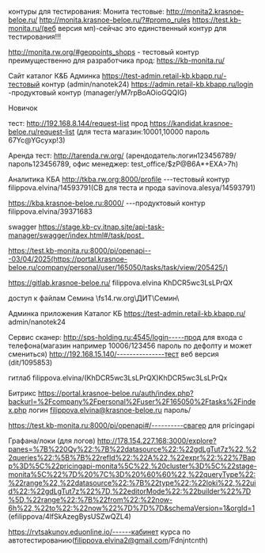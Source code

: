 контуры для тестирования:
Монита
тестовые:
http://monita2.krasnoe-beloe.ru/
http://monita.krasnoe-beloe.ru/?#promo_rules
https://test.kb-monita.ru/(веб версия мп)-сейчас это единственный контур для тестирования!!!

http://monita.rw.org/#geopoints_shops - тестовый контур преимущественно для разработчика
прод:
https://kb-monita.ru/


Сайт каталог К&Б
Админка
https://test-admin.retail-kb.kbapp.ru/-тестовый контур
(admin/nanotek24) 
https://admin.retail-kb.kbapp.ru/login -продуктовый контур
(manager/yM7rpBoAOioGQQIG)


Новичок 

тест:
http://192.168.8.144/request-list
прод
https://kandidat.krasnoe-beloe.ru/request-list
(для теста магазин:10001,10000 пароль 67Yc@YGcyxp!3)


Аренда 
тест:
http://tarenda.rw.org/
(арендодатель:логин123456789/пароль123456789, офис менеджер: test_office/$zP@B6A*+EXA>7h)


Аналитика КБА
http://tkba.rw.org:8000/profile ---тестовый контур
filippova.elvina/14593791(СВ для теста и прода  savinova.alesya/14593791)

https://kba.krasnoe-beloe.ru:8000/ ---продуктовый контур
filippova.elvina/39371683



swagger
https://stage.kb-cv.itnap.site/api-task-manager/swagger/index.html#/task/post_

https://test.kb-monita.ru:8000/pi/openapi---03/04/2025(https://portal.krasnoe-beloe.ru/company/personal/user/165050/tasks/task/view/205425/)


https://gitlab.krasnoe-beloe.ru/
filippova.elvina
KhDCR5wc3LsLPrQX

доступ к файлам Семина
\\fs14.rw.org\ДИТ\Семин\

Админка приложения Каталог КБ
https://test-admin.retail-kb.kbapp.ru/
admin/nanotek24

Сервис сканер:
http://sps-holding.ru:4545/login-----прод для входа с телефона(магазин например 10006/123456 пароль по дефолту и может смениться)
http://192.168.15.140/---------------тест веб версия (dit/1095853)

гитлаб
filippova.elvina/(KhDCR5wc3LsLPrQX)KhDCR5wc3LsLPrQx


Битрикс
https://portal.krasnoe-beloe.ru/auth/index.php?backurl=%2Fcompany%2Fpersonal%2Fuser%2F165050%2Ftasks%2Findex.php
логин filippova.elvina@krasnoe-beloe.ru пароль/

https://test.kb-monita.ru:8000/pi/openapi#/----------свагер для pricingapi

Графана/локи (для логов)
http://178.154.227.168:3000/explore?panes=%7B%220Qy%22:%7B%22datasource%22:%22gdLgTut7z%22,%22queries%22:%5B%7B%22refId%22:%22A%22,%22expr%22:%22%7Bapp%3D%5C%22pricingapi-monita%5C%22,%20cluster%3D%5C%22stage-monita%5C%22%7D%20%7C%3D%20%60%60%22,%22queryType%22:%22range%22,%22datasource%22:%7B%22type%22:%22loki%22,%22uid%22:%22gdLgTut7z%22%7D,%22editorMode%22:%22builder%22%7D%5D,%22range%22:%7B%22from%22:%22now-6h%22,%22to%22:%22now%22%7D%7D%7D&schemaVersion=1&orgId=1
(efilippova/4lfSkAzegBysUSZwQZL4)

https://rvtsakunov.eduonline.io/------кабинет курса по автотестированию(filippova.elvina2@gmail.com/Fdnjntcnth)